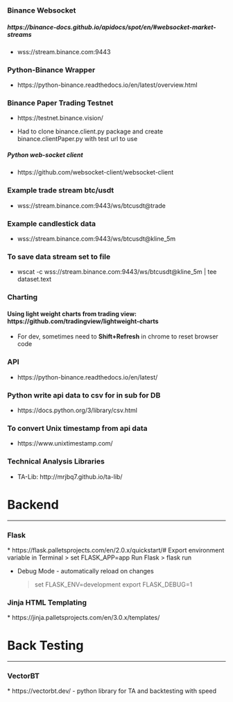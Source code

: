 <h3>Binance Websocket</h2>
<h5>https://binance-docs.github.io/apidocs/spot/en/#websocket-market-streams</h5>
<ul><li>wss://stream.binance.com:9443</li></ul>

<h3>Python-Binance Wrapper</h3>
<ul><li>https://python-binance.readthedocs.io/en/latest/overview.html</li></ul>

<h3>Binance Paper Trading Testnet</h3>
<ul><li>https://testnet.binance.vision/</li></ul>
<ul><li>Had to clone binance.client.py package and create binance.clientPaper.py with test url to use</ul></li>

<h5>Python web-socket client</h5>
<ul><li>https://github.com/websocket-client/websocket-client</li></ul>

<h3>Example trade stream btc/usdt</h3>
<ul><li>wss://stream.binance.com:9443/ws/btcusdt@trade</li></ul>

<h3>Example candlestick data</h3>
<ul><li>wss://stream.binance.com:9443/ws/btcusdt@kline_5m</li></ul>


<h3>To save data stream set to file</h3>
<ul><li>wscat -c wss://stream.binance.com:9443/ws/btcusdt@kline_5m | tee dataset.text</ul></li>

<h3>Charting</h3>
<h4>Using light weight charts from trading view: https://github.com/tradingview/lightweight-charts</h4>
<ul><li>For dev, sometimes need to <b>Shift+Refresh</b> in chrome to reset browser code</li></ul>

<h3>API</h3>
<ul><li>https://python-binance.readthedocs.io/en/latest/</li></ul>

<h3>Python write api data to csv for in sub for DB</h3>
<ul><li>https://docs.python.org/3/library/csv.html</li></ul>

<h3>To convert Unix timestamp from api data</h3>
<ul><li>https://www.unixtimestamp.com/</li></ul>

<h3>Technical Analysis Libraries</h3>
<ul><li>TA-Lib: http://mrjbq7.github.io/ta-lib/</li></ul>


<h1>Backend</h1>
<hr>
<h3>Flask</h3>
* https://flask.palletsprojects.com/en/2.0.x/quickstart/#
    Export environment variable in Terminal
        > set FLASK_APP=app
    Run Flask
        > flask run

* Debug Mode - automatically reload on changes
    > set FLASK_ENV=development
    > export FLASK_DEBUG=1


<h3>Jinja HTML Templating</h3>
* https://jinja.palletsprojects.com/en/3.0.x/templates/



<h1>Back Testing</h1>
<hr>
<h3>VectorBT</h3>
* https://vectorbt.dev/ - python library for TA and backtesting with speed








